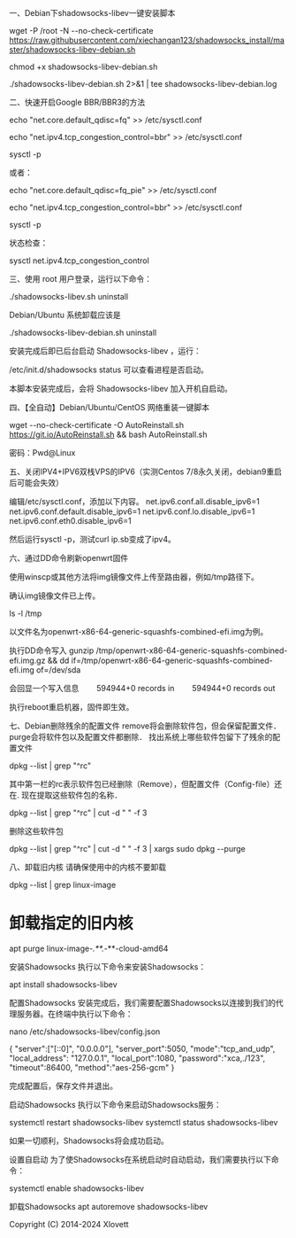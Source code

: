 一、Debian下shadowsocks-libev一键安装脚本

wget -P /root -N --no-check-certificate https://raw.githubusercontent.com/xiechangan123/shadowsocks_install/master/shadowsocks-libev-debian.sh

chmod +x shadowsocks-libev-debian.sh

./shadowsocks-libev-debian.sh 2>&1 | tee shadowsocks-libev-debian.log

二、快速开启Google BBR/BBR3的方法

echo "net.core.default_qdisc=fq" >> /etc/sysctl.conf

echo "net.ipv4.tcp_congestion_control=bbr" >> /etc/sysctl.conf

sysctl -p

或者：

echo "net.core.default_qdisc=fq_pie" >> /etc/sysctl.conf

echo "net.ipv4.tcp_congestion_control=bbr" >> /etc/sysctl.conf

sysctl -p

状态检查：

sysctl net.ipv4.tcp_congestion_control

三、使用 root 用户登录，运行以下命令：

./shadowsocks-libev.sh uninstall

Debian/Ubuntu 系统卸载应该是

./shadowsocks-libev-debian.sh uninstall

安装完成后即已后台启动 Shadowsocks-libev ，运行：

/etc/init.d/shadowsocks status 可以查看进程是否启动。

本脚本安装完成后，会将 Shadowsocks-libev 加入开机自启动。

四、【全自动】Debian/Ubuntu/CentOS 网络重装一键脚本

wget --no-check-certificate -O AutoReinstall.sh https://git.io/AutoReinstall.sh && bash AutoReinstall.sh

密码：Pwd@Linux

五、关闭IPV4+IPV6双栈VPS的IPV6（实测Centos 7/8永久关闭，debian9重启后可能会失效）

编辑/etc/sysctl.conf，添加以下内容。
net.ipv6.conf.all.disable_ipv6=1
net.ipv6.conf.default.disable_ipv6=1
net.ipv6.conf.lo.disable_ipv6=1
net.ipv6.conf.eth0.disable_ipv6=1

然后运行sysctl -p，测试curl ip.sb变成了ipv4。

六、通过DD命令刷新openwrt固件

使用winscp或其他方法将img镜像文件上传至路由器，例如/tmp路径下。

确认img镜像文件已上传。

ls -l /tmp

以文件名为openwrt-x86-64-generic-squashfs-combined-efi.img为例。

执行DD命令写入
gunzip /tmp/openwrt-x86-64-generic-squashfs-combined-efi.img.gz && dd if=/tmp/openwrt-x86-64-generic-squashfs-combined-efi.img of=/dev/sda
  
会回显一个写入信息
　　594944+0 records in
　　594944+0 records out
  
执行reboot重启机器，固件即生效。

七、Debian删除残余的配置文件
remove将会删除软件包，但会保留配置文件．purge会将软件包以及配置文件都删除．
找出系统上哪些软件包留下了残余的配置文件

dpkg --list | grep "^rc"

其中第一栏的rc表示软件包已经删除（Remove），但配置文件（Config-file）还在. 现在提取这些软件包的名称．

dpkg --list | grep "^rc" | cut -d " " -f 3

删除这些软件包

dpkg --list | grep "^rc" | cut -d " " -f 3 | xargs sudo dpkg --purge

八、卸载旧内核
请确保使用中的内核不要卸载

dpkg --list | grep linux-image
# 卸载指定的旧内核
apt purge linux-image-*.**.*-**-cloud-amd64

安装Shadowsocks
执行以下命令来安装Shadowsocks：

apt install shadowsocks-libev

配置Shadowsocks
安装完成后，我们需要配置Shadowsocks以连接到我们的代理服务器。在终端中执行以下命令：

nano /etc/shadowsocks-libev/config.json

{
    "server":["[::0]", "0.0.0.0"],
    "server_port":5050,
    "mode":"tcp_and_udp",
    "local_address": "127.0.0.1",
    "local_port":1080,
    "password":"xca,./123",
    "timeout":86400,
    "method":"aes-256-gcm"
}

完成配置后，保存文件并退出。

启动Shadowsocks
执行以下命令来启动Shadowsocks服务：

systemctl restart shadowsocks-libev
systemctl status shadowsocks-libev

如果一切顺利，Shadowsocks将会成功启动。

设置自启动
为了使Shadowsocks在系统启动时自动启动，我们需要执行以下命令：

systemctl enable shadowsocks-libev

卸载Shadowsocks
apt autoremove shadowsocks-libev

Copyright (C) 2014-2024 Xlovett
